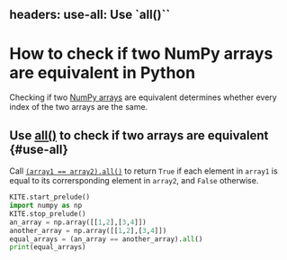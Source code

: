 headers:
    use-all: Use `all()``
---
# How to check if two NumPy arrays are equivalent in Python
Checking if two [NumPy arrays](https://docs.scipy.org/doc/numpy/reference/generated/numpy.ndarray.html) are equivalent determines whether every index of the two arrays are the same.

## Use [all()](kite-sym:builtins.all) to check if two arrays are equivalent {#use-all}
Call [`(array1 == array2).all()`](kite-sym:builtins.map) to return `True` if each element in `array1` is equal to its corrersponding element in `array2`, and `False` otherwise.

```python
KITE.start_prelude()
import numpy as np
KITE.stop_prelude()
an_array = np.array([[1,2],[3,4]])
another_array = np.array([[1,2],[3,4]])
equal_arrays = (an_array == another_array).all()
print(equal_arrays)
```

